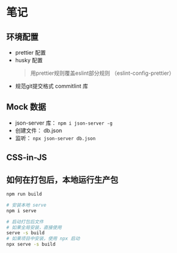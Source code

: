 # 笔记

## 环境配置

- prettier 配置
- husky 配置
  > 用prettier规则覆盖eslint部分规则 （eslint-config-prettier）
- 规范git提交格式 commitlint 库

## Mock 数据

- json-server 库： `npm i json-server -g`
- 创建文件： db.json
- 监听： `npx json-server db.json`

## CSS-in-JS

## 如何在打包后，本地运行生产包

```sh
npm run build

# 安装本地 serve
npm i serve

# 启动打包后文件
# 如果全局安装，直接使用
serve -s build
# 如果项目中安装，使用 npx 启动
npx serve -s build
```
